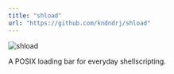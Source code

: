 ```yaml
---
title: "shload"
url: "https://github.com/kndndrj/shload"
---
```


![shload](/images/shload.gif)

A POSIX loading bar for everyday shellscripting.
